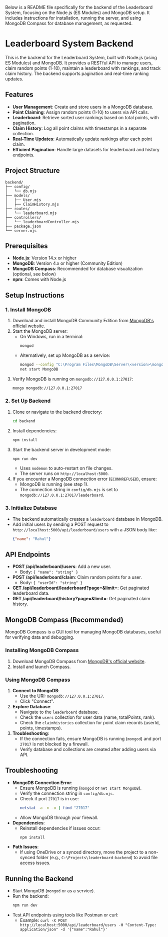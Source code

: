 Below is a README file specifically for the backend of the Leaderboard System, focusing on the Node.js (ES Modules) and MongoDB setup. It includes instructions for installation, running the server, and using MongoDB Compass for database management, as requested.



# Leaderboard System Backend

This is the backend for the Leaderboard System, built with Node.js (using ES Modules) and MongoDB. It provides a RESTful API to manage users, claim random points (1-10), maintain a leaderboard with rankings, and track claim history. The backend supports pagination and real-time ranking updates.

## Features
- **User Management**: Create and store users in a MongoDB database.
- **Point Claiming**: Assign random points (1-10) to users via API calls.
- **Leaderboard**: Retrieve sorted user rankings based on total points, with pagination.
- **Claim History**: Log all point claims with timestamps in a separate collection.
- **Real-Time Updates**: Automatically update rankings after each point claim.
- **Efficient Pagination**: Handle large datasets for leaderboard and history endpoints.

## Project Structure
```
backend/
├── config/
│   └── db.mjs
├── models/
│   ├── User.mjs
│   ├── ClaimHistory.mjs
├── routes/
│   └── leaderboard.mjs
├── controllers/
│   └── leaderboardController.mjs
├── package.json
└── server.mjs
```

## Prerequisites
- **Node.js**: Version 14.x or higher
- **MongoDB**: Version 4.x or higher (Community Edition)
- **MongoDB Compass**: Recommended for database visualization (optional, see below)
- **npm**: Comes with Node.js

## Setup Instructions

### 1. Install MongoDB
1. Download and install MongoDB Community Edition from [MongoDB's official website](https://www.mongodb.com/try/download/community).
2. Start the MongoDB server:
   - On Windows, run in a terminal:
     ```bash
     mongod
     ```
   - Alternatively, set up MongoDB as a service:
     ```bash
     mongod --config "C:\Program Files\MongoDB\Server\<version>\mongod.cfg" --install
     net start MongoDB
     ```
3. Verify MongoDB is running on `mongodb://127.0.0.1:27017`:
   ```bash
   mongo mongodb://127.0.0.1:27017
   ```

### 2. Set Up Backend
1. Clone or navigate to the backend directory:
   ```bash
   cd backend
   ```
2. Install dependencies:
   ```bash
   npm install
   ```
3. Start the backend server in development mode:
   ```bash
   npm run dev
   ```
   - Uses `nodemon` to auto-restart on file changes.
   - The server runs on `http://localhost:5000`.
4. If you encounter a MongoDB connection error (`ECONNREFUSED`), ensure:
   - MongoDB is running (see step 1).
   - The connection string in `config/db.mjs` is set to `mongodb://127.0.0.1:27017/leaderboard`.

### 3. Initialize Database
- The backend automatically creates a `leaderboard` database in MongoDB.
- Add initial users by sending a POST request to `http://localhost:5000/api/leaderboard/users` with a JSON body like:
  ```json
  {"name": "Rahul"}
  ```

## API Endpoints
- **POST /api/leaderboard/users**: Add a new user.
  - Body: `{ "name": "string" }`
- **POST /api/leaderboard/claim**: Claim random points for a user.
  - Body: `{ "userId": "string" }`
- **GET /api/leaderboard/leaderboard?page=<number>&limit=<number>**: Get paginated leaderboard data.
- **GET /api/leaderboard/history?page=<number>&limit=<number>**: Get paginated claim history.

## MongoDB Compass (Recommended)
MongoDB Compass is a GUI tool for managing MongoDB databases, useful for verifying data and debugging.

### Installing MongoDB Compass
1. Download MongoDB Compass from [MongoDB's official website](https://www.mongodb.com/try/download/compass).
2. Install and launch Compass.

### Using MongoDB Compass
1. **Connect to MongoDB**:
   - Use the URI: `mongodb://127.0.0.1:27017`.
   - Click "Connect".
2. **Explore Database**:
   - Navigate to the `leaderboard` database.
   - Check the `users` collection for user data (name, totalPoints, rank).
   - Check the `claimhistories` collection for point claim records (userId, points, timestamps).
3. **Troubleshooting**:
   - If the connection fails, ensure MongoDB is running (`mongod`) and port `27017` is not blocked by a firewall.
   - Verify database and collections are created after adding users via API.

## Troubleshooting
- **MongoDB Connection Error**:
  - Ensure MongoDB is running (`mongod` or `net start MongoDB`).
  - Verify the connection string in `config/db.mjs`.
  - Check if port `27017` is in use:
    ```bash
    netstat -a -n -o | find "27017"
    ```
  - Allow MongoDB through your firewall.
- **Dependencies**:
  - Reinstall dependencies if issues occur:
    ```bash
    npm install
    ```
- **Path Issues**:
  - If using OneDrive or a synced directory, move the project to a non-synced folder (e.g., `C:\Projects\leaderboard-backend`) to avoid file access issues.

## Running the Backend
- Start MongoDB (`mongod` or as a service).
- Run the backend:
  ```bash
  npm run dev
  ```
- Test API endpoints using tools like Postman or curl:
  - Example: `curl -X POST http://localhost:5000/api/leaderboard/users -H "Content-Type: application/json" -d '{"name":"Rahul"}'`

